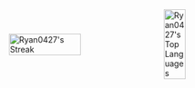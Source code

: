 <div class="container" style="display: flex; justify-content: center; align-items: center; gap: 20px;">
  <img style="width: 50%; height: auto;" src="https://github-readme-streak-stats.herokuapp.com/?user=Ryan0427&theme=dark&hide_border=false" alt="Ryan0427's Streak" />
  <img style="width: 27.5%; height: auto;" src="https://github-readme-stats.vercel.app/api/top-langs/?username=Ryan0427&theme=dark&show_icons=true&count_private=true&include_all_commits&hide_border=false" alt="Ryan0427's Top Languages" />
</div>

<!--

![Ryan0427's Stats](https://github-readme-stats.vercel.app/api?username=Ryan0427&theme=dark&show_icons=true&count_private=true&include_all_commits&hide_border=false&count_private=true)
![Ryan0427's Top Languages](https://github-readme-stats.vercel.app/api/top-langs/?username=Ryan0427&theme=dark&show_icons=true&hide_border=false&layout=compact)

**Ryan0427/Ryan0427** is a ✨ _special_ ✨ repository because its `README.md` (this file) appears on your GitHub profile.

Here are some ideas to get you started:

- 🔭 I’m currently working on ...
- 🌱 I’m currently learning ...
- 👯 I’m looking to collaborate on ...
- 🤔 I’m looking for help with ...
- 💬 Ask me about ...
- 📫 How to reach me: ...
- 😄 Pronouns: ...
- ⚡ Fun fact: ...
-->

